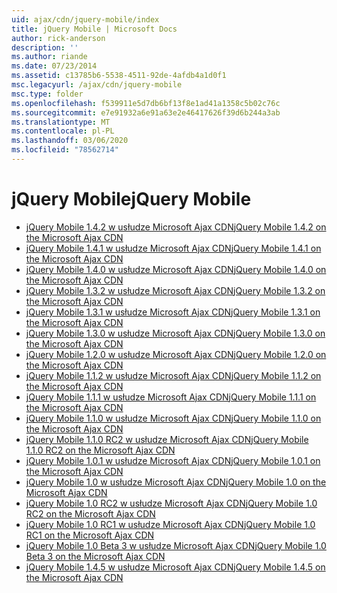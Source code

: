 ```yaml
---
uid: ajax/cdn/jquery-mobile/index
title: jQuery Mobile | Microsoft Docs
author: rick-anderson
description: ''
ms.author: riande
ms.date: 07/23/2014
ms.assetid: c13785b6-5538-4511-92de-4afdb4a1d0f1
msc.legacyurl: /ajax/cdn/jquery-mobile
msc.type: folder
ms.openlocfilehash: f539911e5d7db6bf13f8e1ad41a1358c5b02c76c
ms.sourcegitcommit: e7e91932a6e91a63e2e46417626f39d6b244a3ab
ms.translationtype: MT
ms.contentlocale: pl-PL
ms.lasthandoff: 03/06/2020
ms.locfileid: "78562714"
---
```

# <a name="jquery-mobile"></a><span data-ttu-id="421fb-102">jQuery Mobile</span><span class="sxs-lookup"><span data-stu-id="421fb-102">jQuery Mobile</span></span>

- [<span data-ttu-id="421fb-103">jQuery Mobile 1.4.2 w usłudze Microsoft Ajax CDN</span><span class="sxs-lookup"><span data-stu-id="421fb-103">jQuery Mobile 1.4.2 on the Microsoft Ajax CDN</span></span>](cdnjquerymobile142.md)
- [<span data-ttu-id="421fb-104">jQuery Mobile 1.4.1 w usłudze Microsoft Ajax CDN</span><span class="sxs-lookup"><span data-stu-id="421fb-104">jQuery Mobile 1.4.1 on the Microsoft Ajax CDN</span></span>](cdnjquerymobile141.md)
- [<span data-ttu-id="421fb-105">jQuery Mobile 1.4.0 w usłudze Microsoft Ajax CDN</span><span class="sxs-lookup"><span data-stu-id="421fb-105">jQuery Mobile 1.4.0 on the Microsoft Ajax CDN</span></span>](cdnjquerymobile140.md)
- [<span data-ttu-id="421fb-106">jQuery Mobile 1.3.2 w usłudze Microsoft Ajax CDN</span><span class="sxs-lookup"><span data-stu-id="421fb-106">jQuery Mobile 1.3.2 on the Microsoft Ajax CDN</span></span>](cdnjquerymobile132.md)
- [<span data-ttu-id="421fb-107">jQuery Mobile 1.3.1 w usłudze Microsoft Ajax CDN</span><span class="sxs-lookup"><span data-stu-id="421fb-107">jQuery Mobile 1.3.1 on the Microsoft Ajax CDN</span></span>](cdnjquerymobile131.md)
- [<span data-ttu-id="421fb-108">jQuery Mobile 1.3.0 w usłudze Microsoft Ajax CDN</span><span class="sxs-lookup"><span data-stu-id="421fb-108">jQuery Mobile 1.3.0 on the Microsoft Ajax CDN</span></span>](cdnjquerymobile130.md)
- [<span data-ttu-id="421fb-109">jQuery Mobile 1.2.0 w usłudze Microsoft Ajax CDN</span><span class="sxs-lookup"><span data-stu-id="421fb-109">jQuery Mobile 1.2.0 on the Microsoft Ajax CDN</span></span>](cdnjquerymobile120.md)
- [<span data-ttu-id="421fb-110">jQuery Mobile 1.1.2 w usłudze Microsoft Ajax CDN</span><span class="sxs-lookup"><span data-stu-id="421fb-110">jQuery Mobile 1.1.2 on the Microsoft Ajax CDN</span></span>](cdnjquerymobile112.md)
- [<span data-ttu-id="421fb-111">jQuery Mobile 1.1.1 w usłudze Microsoft Ajax CDN</span><span class="sxs-lookup"><span data-stu-id="421fb-111">jQuery Mobile 1.1.1 on the Microsoft Ajax CDN</span></span>](cdnjquerymobile111.md)
- [<span data-ttu-id="421fb-112">jQuery Mobile 1.1.0 w usłudze Microsoft Ajax CDN</span><span class="sxs-lookup"><span data-stu-id="421fb-112">jQuery Mobile 1.1.0 on the Microsoft Ajax CDN</span></span>](cdnjquerymobile110.md)
- [<span data-ttu-id="421fb-113">jQuery Mobile 1.1.0 RC2 w usłudze Microsoft Ajax CDN</span><span class="sxs-lookup"><span data-stu-id="421fb-113">jQuery Mobile 1.1.0 RC2 on the Microsoft Ajax CDN</span></span>](cdnjquerymobile110rc2.md)
- [<span data-ttu-id="421fb-114">jQuery Mobile 1.0.1 w usłudze Microsoft Ajax CDN</span><span class="sxs-lookup"><span data-stu-id="421fb-114">jQuery Mobile 1.0.1 on the Microsoft Ajax CDN</span></span>](cdnjquerymobile101.md)
- [<span data-ttu-id="421fb-115">jQuery Mobile 1.0 w usłudze Microsoft Ajax CDN</span><span class="sxs-lookup"><span data-stu-id="421fb-115">jQuery Mobile 1.0 on the Microsoft Ajax CDN</span></span>](cdnjquerymobile10.md)
- [<span data-ttu-id="421fb-116">jQuery Mobile 1.0 RC2 w usłudze Microsoft Ajax CDN</span><span class="sxs-lookup"><span data-stu-id="421fb-116">jQuery Mobile 1.0 RC2 on the Microsoft Ajax CDN</span></span>](cdnjquerymobile10rc2.md)
- [<span data-ttu-id="421fb-117">jQuery Mobile 1.0 RC1 w usłudze Microsoft Ajax CDN</span><span class="sxs-lookup"><span data-stu-id="421fb-117">jQuery Mobile 1.0 RC1 on the Microsoft Ajax CDN</span></span>](cdnjquerymobile10rc1.md)
- [<span data-ttu-id="421fb-118">jQuery Mobile 1.0 Beta 3 w usłudze Microsoft Ajax CDN</span><span class="sxs-lookup"><span data-stu-id="421fb-118">jQuery Mobile 1.0 Beta 3 on the Microsoft Ajax CDN</span></span>](cdnjquerymobile10b3.md)
- [<span data-ttu-id="421fb-119">jQuery Mobile 1.4.5 w usłudze Microsoft Ajax CDN</span><span class="sxs-lookup"><span data-stu-id="421fb-119">jQuery Mobile 1.4.5 on the Microsoft Ajax CDN</span></span>](cdnjquerymobile145.md)
